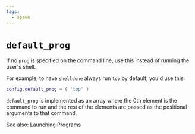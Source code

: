 ```yaml
---
tags:
  - spawn
---
```

# `default_prog`

If no `prog` is specified on the command line, use this
instead of running the user's shell.

For example, to have `shelldone` always run `top` by default,
you'd use this:

```lua
config.default_prog = { 'top' }
```

`default_prog` is implemented as an array where the 0th element
is the command to run and the rest of the elements are passed
as the positional arguments to that command.

See also: [Launching Programs](../../launch.md)
